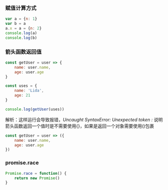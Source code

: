 ### 赋值计算方式
```js
var a = {n: 1}
var b = a
a.x = a = {n: 2}
console.log(a)
console.log(b)
```

### 箭头函数返回值
```js
const getUser = user => {
	name: user.name,
	age: user.age
}

const uses = {
	name: 'Lida',
	age: 21
}

console.log(getUser(uses))
```
解析：这样运行会导致报错，*Uncaught SyntaxError: Unexpected token :*
说明箭头函数返回一个值时是不需要使用{}，如果是返回一个对象需要使用()包裹
```js
const getUser = user => ({
	name: user.name,
	age: user.age
})

```

### promise.race
```js
Promise.race = function() {
	return new Promise()
}
```


